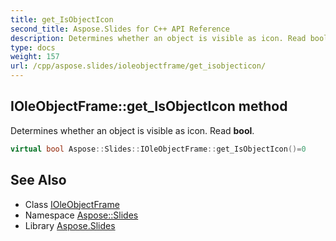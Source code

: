 ```yaml
---
title: get_IsObjectIcon
second_title: Aspose.Slides for C++ API Reference
description: Determines whether an object is visible as icon. Read bool.
type: docs
weight: 157
url: /cpp/aspose.slides/ioleobjectframe/get_isobjecticon/
---
```

## IOleObjectFrame::get_IsObjectIcon method


Determines whether an object is visible as icon. Read **bool**.

```cpp
virtual bool Aspose::Slides::IOleObjectFrame::get_IsObjectIcon()=0
```

## See Also

* Class [IOleObjectFrame](../)
* Namespace [Aspose::Slides](../../)
* Library [Aspose.Slides](../../../)
